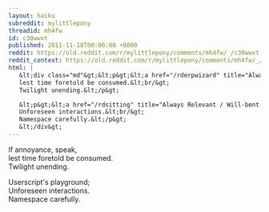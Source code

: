 ```yaml
---
layout: haiku
subreddit: mylittlepony
threadid: mh4fw
id: c30wwxt
published: 2011-11-18T00:00:00 +0000
reddit: https://old.reddit.com/r/mylittlepony/comments/mh4fw/_/c30wwxt
reddit_context: https://old.reddit.com/r/mylittlepony/comments/mh4fw/_/c30wwxt?context=3
html: |
   &lt;div class="md"&gt;&lt;p&gt;&lt;a href="/rderpwizard" title="Always Relevant / Heatdeath Approaches Slowly / Paper Bag Princess"&gt;&lt;/a&gt; If annoyance, speak,&lt;br/&gt;
   lest time foretold be consumed.&lt;br/&gt;
   Twilight unending.&lt;/p&gt;

   &lt;p&gt;&lt;a href="/rdsitting" title="Always Relevant / Will-bent Dark-side Of The DOM / Rainbow Dash Jedi"&gt;&lt;/a&gt; Userscript&amp;#39;s playground;&lt;br/&gt;
   Unforeseen interactions.&lt;br/&gt;
   Namespace carefully.&lt;/p&gt;
   &lt;/div&gt;
---
```


[](/rderpwizard "Always Relevant / Heatdeath Approaches Slowly / Paper Bag Princess") If annoyance, speak,  
lest time foretold be consumed.  
Twilight unending.

[](/rdsitting "Always Relevant / Will-bent Dark-side Of The DOM / Rainbow Dash Jedi") Userscript's playground;  
Unforeseen interactions.  
Namespace carefully.